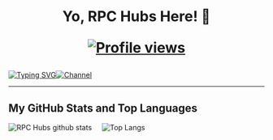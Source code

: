 <h1 align="center">Yo, RPC Hubs Here! 👋
  <p>
<p><a href="https://github.com/rpchubs"><img src="https://komarev.com/ghpvc/?username=rpchubs&style=for-the-badge&abbreviated=true&color=blue" alt="Profile views"/></a></p>
</h1>

[![Typing SVG](https://readme-typing-svg.demolab.com?font=Fira+Code&pause=1000&color=A13AFF&random=false&width=435&lines=Join+For+More+Updates)](https://git.io/typing-svg)[![Channel](https://img.shields.io/badge/RPC_Hubs_|_Join_US-5B00FF?style=for-the-badge&logo=telegram&logoColor=white)](https://t.me/RPC_Hubs)

---

## My GitHub Stats and Top Languages
![RPC Hubs github stats](https://github-readme-stats.vercel.app/api?username=rpchubs&show_icons=true&theme=tokyonight)&nbsp;&nbsp;&nbsp;&nbsp;&nbsp;![Top Langs](https://github-readme-stats.vercel.app/api/top-langs/?username=rpchubs&layout=donut&theme=tokyonight&show_icons=true)
